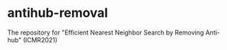 # antihub-removal
The repository for "Efficient Nearest Neighbor Search by Removing Anti-hub" (ICMR2021)
